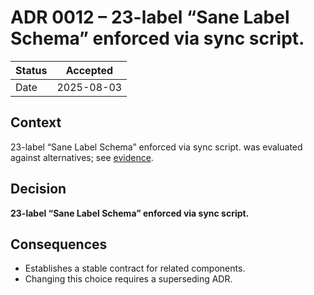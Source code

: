 # ADR 0012 – 23-label “Sane Label Schema” enforced via sync script.

| Status | Accepted |
|--------|----------|
| Date   | 2025-08-03 |

## Context
23-label “Sane Label Schema” enforced via sync script. was evaluated against alternatives; see [evidence](../../tools/sync-labels.sh).

## Decision
**23-label “Sane Label Schema” enforced via sync script.**

## Consequences
* Establishes a stable contract for related components.
* Changing this choice requires a superseding ADR.
